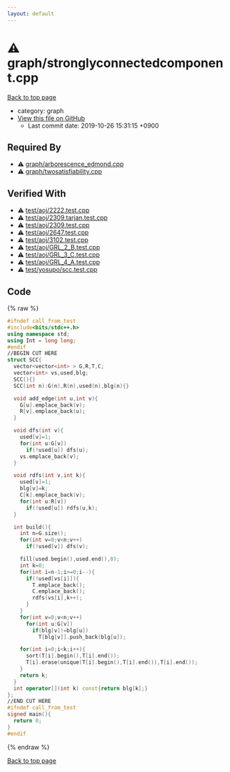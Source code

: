 ```yaml
---
layout: default
---
```


<!-- mathjax config similar to math.stackexchange -->
<script type="text/javascript" async
  src="https://cdnjs.cloudflare.com/ajax/libs/mathjax/2.7.5/MathJax.js?config=TeX-MML-AM_CHTML">
</script>
<script type="text/x-mathjax-config">
  MathJax.Hub.Config({
    TeX: { equationNumbers: { autoNumber: "AMS" }},
    tex2jax: {
      inlineMath: [ ['$','$'] ],
      processEscapes: true
    },
    "HTML-CSS": { matchFontHeight: false },
    displayAlign: "left",
    displayIndent: "2em"
  });
</script>

<script type="text/javascript" src="https://cdnjs.cloudflare.com/ajax/libs/jquery/3.4.1/jquery.min.js"></script>
<script src="https://cdn.jsdelivr.net/npm/jquery-balloon-js@1.1.2/jquery.balloon.min.js" integrity="sha256-ZEYs9VrgAeNuPvs15E39OsyOJaIkXEEt10fzxJ20+2I=" crossorigin="anonymous"></script>
<script type="text/javascript" src="../../assets/js/copy-button.js"></script>
<link rel="stylesheet" href="../../assets/css/copy-button.css" />


# :warning: graph/stronglyconnectedcomponent.cpp
<a href="../../index.html">Back to top page</a>

* category: graph
* <a href="{{ site.github.repository_url }}/blob/master/graph/stronglyconnectedcomponent.cpp">View this file on GitHub</a>
    - Last commit date: 2019-10-26 15:31:15 +0900




## Required By
* :warning: <a href="arborescence_edmond.cpp.html">graph/arborescence_edmond.cpp</a>
* :warning: <a href="twosatisfiability.cpp.html">graph/twosatisfiability.cpp</a>


## Verified With
* :warning: <a href="../../verify/test/aoj/2222.test.cpp.html">test/aoj/2222.test.cpp</a>
* :warning: <a href="../../verify/test/aoj/2309.tarjan.test.cpp.html">test/aoj/2309.tarjan.test.cpp</a>
* :warning: <a href="../../verify/test/aoj/2309.test.cpp.html">test/aoj/2309.test.cpp</a>
* :warning: <a href="../../verify/test/aoj/2647.test.cpp.html">test/aoj/2647.test.cpp</a>
* :warning: <a href="../../verify/test/aoj/3102.test.cpp.html">test/aoj/3102.test.cpp</a>
* :warning: <a href="../../verify/test/aoj/GRL_2_B.test.cpp.html">test/aoj/GRL_2_B.test.cpp</a>
* :warning: <a href="../../verify/test/aoj/GRL_3_C.test.cpp.html">test/aoj/GRL_3_C.test.cpp</a>
* :warning: <a href="../../verify/test/aoj/GRL_4_A.test.cpp.html">test/aoj/GRL_4_A.test.cpp</a>
* :warning: <a href="../../verify/test/yosupo/scc.test.cpp.html">test/yosupo/scc.test.cpp</a>


## Code
{% raw %}
```cpp
#ifndef call_from_test
#include<bits/stdc++.h>
using namespace std;
using Int = long long;
#endif
//BEGIN CUT HERE
struct SCC{
  vector<vector<int> > G,R,T,C;
  vector<int> vs,used,blg;
  SCC(){}
  SCC(int n):G(n),R(n),used(n),blg(n){}

  void add_edge(int u,int v){
    G[u].emplace_back(v);
    R[v].emplace_back(u);
  }

  void dfs(int v){
    used[v]=1;
    for(int u:G[v])
      if(!used[u]) dfs(u);
    vs.emplace_back(v);
  }

  void rdfs(int v,int k){
    used[v]=1;
    blg[v]=k;
    C[k].emplace_back(v);
    for(int u:R[v])
      if(!used[u]) rdfs(u,k);
  }

  int build(){
    int n=G.size();
    for(int v=0;v<n;v++)
      if(!used[v]) dfs(v);

    fill(used.begin(),used.end(),0);
    int k=0;
    for(int i=n-1;i>=0;i--){
      if(!used[vs[i]]){
        T.emplace_back();
        C.emplace_back();
        rdfs(vs[i],k++);
      }
    }
    for(int v=0;v<n;v++)
      for(int u:G[v])
        if(blg[v]!=blg[u])
          T[blg[v]].push_back(blg[u]);

    for(int i=0;i<k;i++){
      sort(T[i].begin(),T[i].end());
      T[i].erase(unique(T[i].begin(),T[i].end()),T[i].end());
    }
    return k;
  }
  int operator[](int k) const{return blg[k];}
};
//END CUT HERE
#ifndef call_from_test
signed main(){
  return 0;
}
#endif

```
{% endraw %}

<a href="../../index.html">Back to top page</a>

